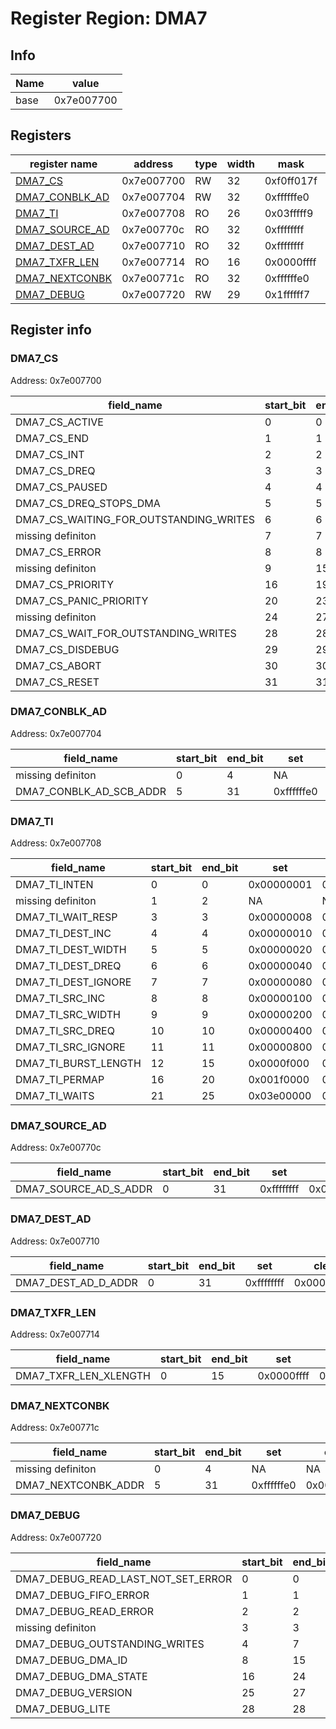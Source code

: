 # Register Region: DMA7


## Info

| Name | value |
| --- | --- |
| base | 0x7e007700 |

## Registers

| register name | address | type | width | mask | reset |
| --- | --- | --- | --- | --- | --- |
| [DMA7_CS](#dma7_cs) | 0x7e007700 | RW | 32 | 0xf0ff017f | 0000000000 |
| [DMA7_CONBLK_AD](#dma7_conblk_ad) | 0x7e007704 | RW | 32 | 0xffffffe0 | 0000000000 |
| [DMA7_TI](#dma7_ti) | 0x7e007708 | RO | 26 | 0x03fffff9 |  |
| [DMA7_SOURCE_AD](#dma7_source_ad) | 0x7e00770c | RO | 32 | 0xffffffff |  |
| [DMA7_DEST_AD](#dma7_dest_ad) | 0x7e007710 | RO | 32 | 0xffffffff |  |
| [DMA7_TXFR_LEN](#dma7_txfr_len) | 0x7e007714 | RO | 16 | 0x0000ffff |  |
| [DMA7_NEXTCONBK](#dma7_nextconbk) | 0x7e00771c | RO | 32 | 0xffffffe0 |  |
| [DMA7_DEBUG](#dma7_debug) | 0x7e007720 | RW | 29 | 0x1ffffff7 | 0000000000 |

## Register info


### DMA7_CS
 Address: 0x7e007700

| field_name | start_bit | end_bit | set | clear | reset |
| --- | --- | --- | --- | --- | --- |
| DMA7_CS_ACTIVE | 0 | 0 | 0x00000001 | 0xfffffffe | 0x0 |
| DMA7_CS_END | 1 | 1 | 0x00000002 | 0xfffffffd | 0x0 |
| DMA7_CS_INT | 2 | 2 | 0x00000004 | 0xfffffffb | 0x0 |
| DMA7_CS_DREQ | 3 | 3 | 0x00000008 | 0xfffffff7 | 0x0 |
| DMA7_CS_PAUSED | 4 | 4 | 0x00000010 | 0xffffffef | 0x0 |
| DMA7_CS_DREQ_STOPS_DMA | 5 | 5 | 0x00000020 | 0xffffffdf | 0x0 |
| DMA7_CS_WAITING_FOR_OUTSTANDING_WRITES | 6 | 6 | 0x00000040 | 0xffffffbf | 0x0 |
| missing definiton | 7 | 7 | NA | NA | NA |
| DMA7_CS_ERROR | 8 | 8 | 0x00000100 | 0xfffffeff | 0x0 |
| missing definiton | 9 | 15 | NA | NA | NA |
| DMA7_CS_PRIORITY | 16 | 19 | 0x000f0000 | 0xfff0ffff | 0x0 |
| DMA7_CS_PANIC_PRIORITY | 20 | 23 | 0x00f00000 | 0xff0fffff | 0x0 |
| missing definiton | 24 | 27 | NA | NA | NA |
| DMA7_CS_WAIT_FOR_OUTSTANDING_WRITES | 28 | 28 | 0x10000000 | 0xefffffff | 0x0 |
| DMA7_CS_DISDEBUG | 29 | 29 | 0x20000000 | 0xdfffffff | 0x0 |
| DMA7_CS_ABORT | 30 | 30 | 0x40000000 | 0xbfffffff | 0x0 |
| DMA7_CS_RESET | 31 | 31 | 0x80000000 | 0x7fffffff | 0x0 |

### DMA7_CONBLK_AD
 Address: 0x7e007704

| field_name | start_bit | end_bit | set | clear | reset |
| --- | --- | --- | --- | --- | --- |
| missing definiton | 0 | 4 | NA | NA | NA |
| DMA7_CONBLK_AD_SCB_ADDR | 5 | 31 | 0xffffffe0 | 0x0000001f | 0x0 |

### DMA7_TI
 Address: 0x7e007708

| field_name | start_bit | end_bit | set | clear | reset |
| --- | --- | --- | --- | --- | --- |
| DMA7_TI_INTEN | 0 | 0 | 0x00000001 | 0xfffffffe |  |
| missing definiton | 1 | 2 | NA | NA | NA |
| DMA7_TI_WAIT_RESP | 3 | 3 | 0x00000008 | 0xfffffff7 |  |
| DMA7_TI_DEST_INC | 4 | 4 | 0x00000010 | 0xffffffef |  |
| DMA7_TI_DEST_WIDTH | 5 | 5 | 0x00000020 | 0xffffffdf |  |
| DMA7_TI_DEST_DREQ | 6 | 6 | 0x00000040 | 0xffffffbf |  |
| DMA7_TI_DEST_IGNORE | 7 | 7 | 0x00000080 | 0xffffff7f |  |
| DMA7_TI_SRC_INC | 8 | 8 | 0x00000100 | 0xfffffeff |  |
| DMA7_TI_SRC_WIDTH | 9 | 9 | 0x00000200 | 0xfffffdff |  |
| DMA7_TI_SRC_DREQ | 10 | 10 | 0x00000400 | 0xfffffbff |  |
| DMA7_TI_SRC_IGNORE | 11 | 11 | 0x00000800 | 0xfffff7ff |  |
| DMA7_TI_BURST_LENGTH | 12 | 15 | 0x0000f000 | 0xffff0fff |  |
| DMA7_TI_PERMAP | 16 | 20 | 0x001f0000 | 0xffe0ffff |  |
| DMA7_TI_WAITS | 21 | 25 | 0x03e00000 | 0xfc1fffff |  |

### DMA7_SOURCE_AD
 Address: 0x7e00770c

| field_name | start_bit | end_bit | set | clear | reset |
| --- | --- | --- | --- | --- | --- |
| DMA7_SOURCE_AD_S_ADDR | 0 | 31 | 0xffffffff | 0x00000000 |  |

### DMA7_DEST_AD
 Address: 0x7e007710

| field_name | start_bit | end_bit | set | clear | reset |
| --- | --- | --- | --- | --- | --- |
| DMA7_DEST_AD_D_ADDR | 0 | 31 | 0xffffffff | 0x00000000 |  |

### DMA7_TXFR_LEN
 Address: 0x7e007714

| field_name | start_bit | end_bit | set | clear | reset |
| --- | --- | --- | --- | --- | --- |
| DMA7_TXFR_LEN_XLENGTH | 0 | 15 | 0x0000ffff | 0xffff0000 |  |

### DMA7_NEXTCONBK
 Address: 0x7e00771c

| field_name | start_bit | end_bit | set | clear | reset |
| --- | --- | --- | --- | --- | --- |
| missing definiton | 0 | 4 | NA | NA | NA |
| DMA7_NEXTCONBK_ADDR | 5 | 31 | 0xffffffe0 | 0x0000001f |  |

### DMA7_DEBUG
 Address: 0x7e007720

| field_name | start_bit | end_bit | set | clear | reset |
| --- | --- | --- | --- | --- | --- |
| DMA7_DEBUG_READ_LAST_NOT_SET_ERROR | 0 | 0 | 0x00000001 | 0xfffffffe | 0x0 |
| DMA7_DEBUG_FIFO_ERROR | 1 | 1 | 0x00000002 | 0xfffffffd | 0x0 |
| DMA7_DEBUG_READ_ERROR | 2 | 2 | 0x00000004 | 0xfffffffb | 0x0 |
| missing definiton | 3 | 3 | NA | NA | NA |
| DMA7_DEBUG_OUTSTANDING_WRITES | 4 | 7 | 0x000000f0 | 0xffffff0f | 0x0 |
| DMA7_DEBUG_DMA_ID | 8 | 15 | 0x0000ff00 | 0xffff00ff | 0x0 |
| DMA7_DEBUG_DMA_STATE | 16 | 24 | 0x01ff0000 | 0xfe00ffff | 0x0 |
| DMA7_DEBUG_VERSION | 25 | 27 | 0x0e000000 | 0xf1ffffff | 0x0 |
| DMA7_DEBUG_LITE | 28 | 28 | 0x10000000 | 0xefffffff | 0x0 |
